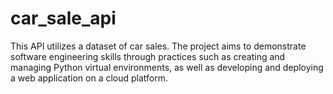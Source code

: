 # car_sale_api
This API utilizes a dataset of car sales. The project aims to demonstrate software engineering skills through practices such as creating and managing Python virtual environments, as well as developing and deploying a web application on a cloud platform.

